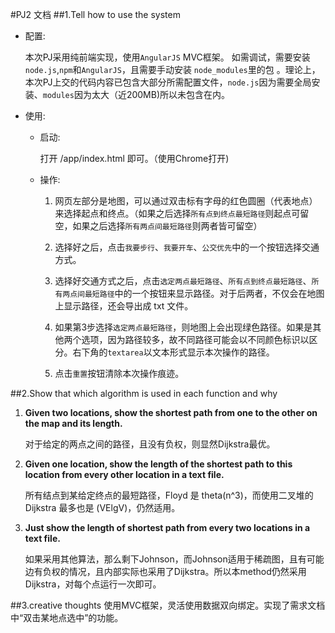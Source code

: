 #PJ2 文档
##1.Tell how to use the system
-	配置:

	本次PJ采用纯前端实现，使用`AngularJS` MVC框架。
	如需调试，需要安装`node.js`,`npm`和`AngularJS`，且需要手动安装 `node_modules`里的包 。理论上，本次PJ上交的代码内容已包含大部分所需配置文件，`node.js`因为需要全局安装、`modules`因为太大（近200MB)所以未包含在内。
- 使用:
	- 启动:
		
		打开 /app/index.html 即可。（使用Chrome打开)
	
	- 操作:
	
		1. 网页左部分是地图，可以通过双击标有字母的红色圆圈（代表地点）来选择起点和终点。（如果之后选择`所有点到终点最短路径`则起点可留空，如果之后选择`所有两点间最短路径`则两者皆可留空）
		
		2. 选择好之后，点击`我要步行`、`我要开车`、`公交优先`中的一个按钮选择交通方式。
		
		3. 选择好交通方式之后，点击`选定两点最短路径`、`所有点到终点最短路径`、`所有两点间最短路径`中的一个按钮来显示路径。对于后两者，不仅会在地图上显示路径，还会导出成 txt 文件。
		
		4. 如果第3步选择`选定两点最短路径`，则地图上会出现绿色路径。如果是其他两个选项，因为路径较多，故不同路径可能会以不同颜色标识以区分。右下角的`textarea`以文本形式显示本次操作的路径。
		
		5.	点击`重置`按钮清除本次操作痕迹。
	
##2.Show that which algorithm is used in each function and why
1.	**Given two locations, show the shortest path from one to the other on the map and its length.**

	对于给定的两点之间的路径，且没有负权，则显然Dijkstra最优。
	
2. **Given one location, show the length of the shortest path to this location from every other location in a text file.**
	
	所有结点到某给定终点的最短路径，Floyd 是 theta(n^3)，而使用二叉堆的Dijkstra 最多也是 (VElgV)，仍然适用。
	
3.  **Just show the length of shortest path from every two locations in a text file.**

	如果采用其他算法，那么剩下Johnson，而Johnson适用于稀疏图，且有可能边有负权的情况，且内部实际也采用了Dijkstra。所以本method仍然采用Dijkstra，对每个点运行一次即可。

##3.creative thoughts
使用MVC框架，灵活使用数据双向绑定。实现了需求文档中“双击某地点选中”的功能。
